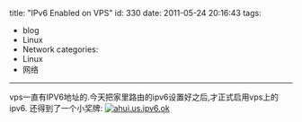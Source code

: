 title: "IPv6 Enabled on VPS"
id: 330
date: 2011-05-24 20:16:43
tags: 
- blog
- Linux
- Network
categories: 
- Linux
- 网络
---

vps一直有IPV6地址的.今天把家里路由的ipv6设置好之后,才正式启用vps上的ipv6.
还得到了一个小奖牌:
[![](http://ahui.us/wp-content/uploads/2011/05/ahui.us_.ipv6_.ok_.jpg "ahui.us.ipv6.ok")](http://www.ipv6forum.com/ipv6_enabled/public.php?id=1945)